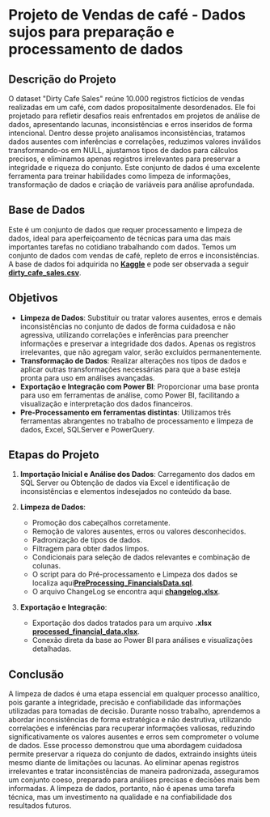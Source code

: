 # Projeto de Vendas de café - Dados sujos para preparação e processamento de dados


## Descrição do Projeto
O dataset "Dirty Cafe Sales" reúne 10.000 registros fictícios de vendas realizadas em um café, com dados propositalmente desordenados. Ele foi projetado para refletir desafios reais enfrentados em projetos de análise de dados, apresentando lacunas, inconsistências e erros inseridos de forma intencional. Dentro desse projeto analisamos inconsistências, tratamos dados ausentes com inferências e correlações, reduzimos valores inválidos transformando-os em NULL, ajustamos tipos de dados para cálculos precisos, e eliminamos apenas registros irrelevantes para preservar a integridade e riqueza do conjunto.
Este conjunto de dados é uma excelente ferramenta para treinar habilidades como limpeza de informações, transformação de dados e criação de variáveis para análise aprofundada.

## Base de Dados
Este é um conjunto de dados que requer processamento e limpeza de dados, ideal para aperfeiçoamento de técnicas para uma das mais importantes tarefas no cotidiano trabalhando com dados. Temos um conjunto de dados com vendas de café, repleto de erros e inconsistências. A base de dados foi adquirida no [**Kaggle**](https://www.kaggle.com) e pode ser observada a seguir [**dirty_cafe_sales.csv**](https://github.com/WillianMonteiro23/projetos-sql/blob/main/projeto-03/dirty_cafe_sales.csv).

## Objetivos
- **Limpeza de Dados**: Substituir ou tratar valores ausentes, erros e demais inconsistências no conjunto de dados de forma cuidadosa e não agressiva, utilizando correlações e inferências para preencher informações e preservar a integridade dos dados. Apenas os registros irrelevantes, que não agregam valor, serão excluídos permanentemente.
- **Transformação de Dados**: Realizar alterações nos tipos de dados e aplicar outras transformações necessárias para que a base esteja pronta para uso em análises avançadas.
- **Exportação e Integração com Power BI**: Proporcionar uma base pronta para uso em ferramentas de análise, como Power BI, facilitando a visualização e interpretação dos dados financeiros.
- **Pre-Processamento em ferramentas distintas**: Utilizamos três ferramentas abrangentes no trabalho de processamento e limpeza de dados, Excel, SQLServer e PowerQuery.


## Etapas do Projeto

1. **Importação Inicial e Análise dos Dados**: Carregamento dos dados em SQL Server ou Obtenção de dados via Excel e identificação de inconsistências e elementos indesejados no conteúdo da base.

2. **Limpeza de Dados**:
   - Promoção dos cabeçalhos corretamente.
   - Remoção de valores ausentes, erros ou valores desconhecidos.
   - Padronização de tipos de dados.
   - Filtragem para obter dados limpos.
   - Condicionais para seleção de dados relevantes e combinação de colunas.
   - O script para do Pré-processamento e Limpeza dos dados se localiza aqui[**PreProcessing_FinancialsData.sql**](https://github.com/WillianMonteiro23/projetos-sql/blob/main/projeto-03/PreProcessing_DirtyCafeSales.sql).
   - O arquivo ChangeLog se encontra aqui [**changelog.xlsx**](https://github.com/WillianMonteiro23/projetos-sql/blob/main/projeto-03/changelog.xlsx).

3. **Exportação e Integração**:
   - Exportação dos dados tratados para um arquivo **.xlsx** [**processed_financial_data.xlsx**](https://github.com/WillianMonteiro23/projetos-sql/blob/main/projeto-03/dirty_cafe_sales.xlsx).
   - Conexão direta da base ao Power BI para análises e visualizações detalhadas.
   
## Conclusão
A limpeza de dados é uma etapa essencial em qualquer processo analítico, pois garante a integridade, precisão e confiabilidade das informações utilizadas para tomadas de decisão. Durante nosso trabalho, aprendemos a abordar inconsistências de forma estratégica e não destrutiva, utilizando correlações e inferências para recuperar informações valiosas, reduzindo significativamente os valores ausentes e erros sem comprometer o volume de dados.
Esse processo demonstrou que uma abordagem cuidadosa permite preservar a riqueza do conjunto de dados, extraindo insights úteis mesmo diante de limitações ou lacunas. Ao eliminar apenas registros irrelevantes e tratar inconsistências de maneira padronizada, asseguramos um conjunto coeso, preparado para análises precisas e decisões mais bem informadas. A limpeza de dados, portanto, não é apenas uma tarefa técnica, mas um investimento na qualidade e na confiabilidade dos resultados futuros.

